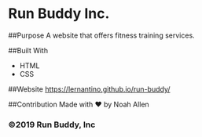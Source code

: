 # Run Buddy Inc.
##Purpose
A website that offers fitness training services.

##Built With
* HTML
* CSS

##Website 
https://lernantino.github.io/run-buddy/

##Contribution
Made with ❤️ by Noah Allen

### ©️2019 Run Buddy, Inc

